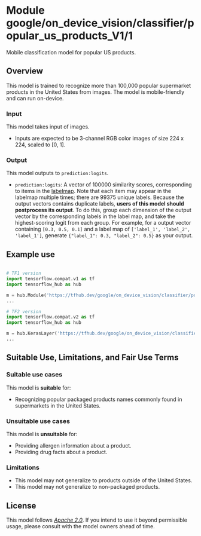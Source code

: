 # Module google/on_device_vision/classifier/popular_us_products_V1/1

Mobile classification model for popular US products.

<!-- asset-path: @visionkit/fermi/classifier/us_popular_products_V0/2 -->
<!-- module-type: image-classification -->
<!-- task: image-classification -->
<!-- fine-tunable: false -->
<!-- format: hub -->
<!-- language: en -->
<!-- interactive-model-name: vision -->

## Overview

This model is trained to recognize more than 100,000 popular supermarket
products in the United States from images. The model is mobile-friendly and can
run on-device.

### Input

This model takes input of images.

*   Inputs are expected to be 3-channel RGB color images of size 224 x 224,
    scaled to [0, 1].

### Output

This model outputs to `prediction:logits`.

*   `prediction:logits`: A vector of 100000 similarity scores, corresponding to
    items in the
    [labelmap](https://www.gstatic.com/aihub/tfhub/labelmaps/popular_us_products_V1_labelmap.csv).
    Note that each item may appear in the labelmap multiple times; there are
    99375 unique labels. Because the output vectors contains duplicate labels,
    **users of this model should postprocess its output**. To do this, group
    each dimension of the output vector by the corresponding labels in the label
    map, and take the highest-scoring logit from each group. For example, for a
    output vector containing `[0.3, 0.5, 0.1]` and a label map of `['label_1',
    'label_2', 'label_1']`, generate `{"label_1": 0.3, "label_2": 0.5}` as your
    output.

## Example use

```python

# TF1 version
import tensorflow.compat.v1 as tf
import tensorflow_hub as hub

m = hub.Module('https://tfhub.dev/google/on_device_vision/classifier/popular_us_products_V1/1')
...

# TF2 version
import tensorflow.compat.v2 as tf
import tensorflow_hub as hub

m = hub.KerasLayer('https://tfhub.dev/google/on_device_vision/classifier/popular_us_products_V1/1')
...
```

## Suitable Use, Limitations, and Fair Use Terms

### Suitable use cases

This model is **suitable** for:

*   Recognizing popular packaged products names commonly found in supermarkets
    in the United States.

### Unsuitable use cases

This model is **unsuitable** for:

*   Providing allergen information about a product.
*   Providing drug facts about a product.

### Limitations

*   This model may not generalize to products outside of the United States.
*   This model may not generalize to non-packaged products.

## License

This model follows [*Apache 2.0*](https://www.apache.org/licenses/LICENSE-2.0).
If you intend to use it beyond permissible usage, please consult with the model
owners ahead of time.
